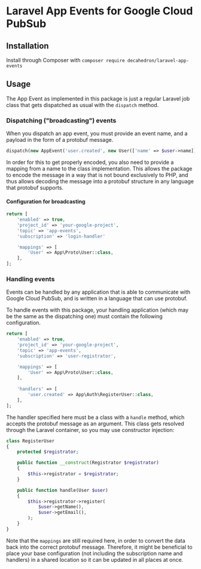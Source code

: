# Laravel App Events for Google Cloud PubSub

## Installation

Install through Composer with `composer require decahedron/laravel-app-events`

## Usage

The App Event as implemented in this package is just a regular Laravel job class
that gets dispatched as usual with the `dispatch` method.

### Dispatching ("broadcasting") events

When you dispatch an app event, you must provide an event name, and a payload
in the form of a protobuf message.

```php
dispatch(new AppEvent('user.created', new User(['name' => $user->name])));
```

In order for this to get properly encoded, you also need to provide a mapping
from a name to the class implementation. This allows the package to encode the
message in a way that is not bound exclusively to PHP, and thus allows decoding
the message into a protobuf structure in any language that protobuf supports.

#### Configuration for broadcasting

```php
return [
    'enabled' => true,
    'project_id' => 'your-google-project',
    'topic' => 'app-events',
    'subscription' => 'login-handler'

    'mappings' => [
        'User' => App\Proto\User::class,
    ],
];
```

### Handling events

Events can be handled by any application that is able to communicate with
Google Cloud PubSub, and is written in a language that can use protobuf.

To handle events with this package, your handling application (which may be
the same as the dispatching one) must contain the following configuration.

```php
return [
    'enabled' => true,
    'project_id' => 'your-google-project',
    'topic' => 'app-events',
    'subscription' => 'user-registrator',

    'mappings' => [
        'User' => App\Proto\User::class,
    ],
    
    'handlers' => [
        'user.created' => App\Auth\RegisterUser::class,
    ],
];
```

The handler specified here must be a class with a `handle` method,
which accepts the protobuf message as an argument. This class gets resolved
through the Laravel container, so you may use constructor injection:

```php
class RegisterUser
{
    protected $registrator;

    public function __construct(Registrator $registrator)
    {
        $this->registrator = $registrator;
    }

    public function handle(User $user)
    {
        $this->registrator->register(
            $user->getName(),
            $user->getEmail(),
        );
    }
}
```

Note that the `mappings` are still required here, in order to convert the
data back into the correct protobuf message. Therefore, it might be
beneficial to place your base configuration (not including the subscription name
and handlers) in a shared location so it can be updated in all places at once.